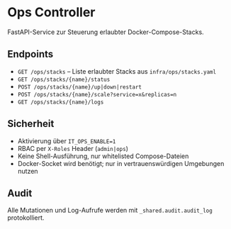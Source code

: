 # Ops Controller

FastAPI-Service zur Steuerung erlaubter Docker-Compose-Stacks.

## Endpoints
- `GET /ops/stacks` – Liste erlaubter Stacks aus `infra/ops/stacks.yaml`
- `GET /ops/stacks/{name}/status`
- `POST /ops/stacks/{name}/up|down|restart`
- `POST /ops/stacks/{name}/scale?service=x&replicas=n`
- `GET /ops/stacks/{name}/logs`

## Sicherheit
- Aktivierung über `IT_OPS_ENABLE=1`
- RBAC per `X-Roles` Header (`admin|ops`)
- Keine Shell-Ausführung, nur whitelisted Compose-Dateien
- Docker-Socket wird benötigt; nur in vertrauenswürdigen Umgebungen nutzen

## Audit
Alle Mutationen und Log-Aufrufe werden mit `_shared.audit.audit_log` protokolliert.
